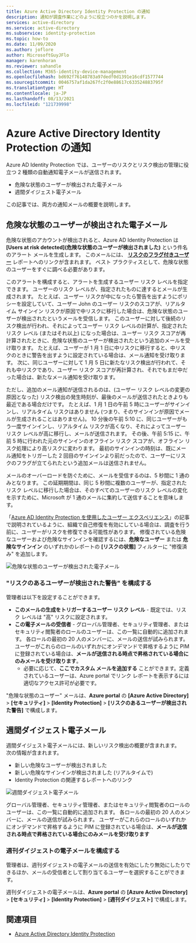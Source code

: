 ```yaml
---
title: Azure Active Directory Identity Protection の通知
description: 通知が調査作業にどのように役立つのかを説明します。
services: active-directory
ms.service: active-directory
ms.subservice: identity-protection
ms.topic: how-to
ms.date: 11/09/2020
ms.author: joflore
author: MicrosoftGuyJFlo
manager: karenhoran
ms.reviewer: sahandle
ms.collection: M365-identity-device-management
ms.openlocfilehash: bd692f76148783a97dedf0d1391e16cdf1577744
ms.sourcegitcommit: 0046757af1da267fc2f0e88617c633524883795f
ms.translationtype: HT
ms.contentlocale: ja-JP
ms.lasthandoff: 08/13/2021
ms.locfileid: "121739998"
---
```

# <a name="azure-active-directory-identity-protection-notifications"></a>Azure Active Directory Identity Protection の通知

Azure AD Identity Protection では、ユーザーのリスクとリスク検出の管理に役立つ 2 種類の自動通知電子メールが送信されます。

- 危険な状態のユーザーが検出された電子メール
- 週間ダイジェスト電子メール

この記事では、両方の通知メールの概要を説明します。

## <a name="users-at-risk-detected-email"></a>危険な状態のユーザーが検出された電子メール

危険な状態のアカウントが検出されると、Azure AD Identity Protection は **[Users at risk detected]\(危険な状態のユーザーが検出されました\)** という件名のアラート メールを生成します。 このメールには、 **[リスクのフラグ付きユーザー](./overview-identity-protection.md)** レポートへのリンクが含まれます。 ベスト プラクティスとして、危険な状態のユーザーをすぐに調べる必要があります。

このアラートを構成すると、アラートを生成するユーザー リスク レベルを指定できます。 ユーザーのリスク レベルが、指定されたものに達するとメールが生成されます。 たとえば、ユーザー リスクが中になったら警告を出すようにポリシーを設定していて、ユーザー John のユーザー リスクのスコアが、リアルタイム サインイン リスクが原因で中リスクに移行した場合は、危険な状態のユーザーが検出されたというメールを受信します。 このユーザーに対して後続のリスク検出が行われ、それによってユーザー リスク レベルの計算が、指定されたリスク レベル (またはそれ以上) になった場合は、ユーザー リスク スコアが再計算されたときに、危険な状態のユーザーが検出されたという追加のメールを受け取ります。 たとえば、ユーザーが 1 月 1 日に中リスクに移行すると、中リスクのときに警告を出すように設定されている場合は、メール通知を受け取ります。 次に、同じユーザーに対して 1 月 5 日に新たなリスク検出が行われて、それも中リスクであり、ユーザー リスク スコアが再計算され、それでもまだ中だった場合は、新たなメール通知を受け取ります。 

ただし、追加のメール通知が送信されるのは、(ユーザー リスク レベルの変更の原因となった) リスク検出の発生時刻が、最後のメールが送信されたときよりも最近である場合だけです。 たとえば、1 月 1 日の午前 5 時にユーザーがサインインし、リアルタイム リスクはありません (つまり、そのサインインが原因でメールが生成されることはありません)。 10 分後の午前 5:10 に、同じユーザーがもう一度サインインし、リアルタイム リスクが高くなり、それによってユーザー リスク レベルが高に移行し、メールが送信されます。 その後、午前 5:15 に、午前 5 時に行われた元のサインインのオフライン リスク スコアが、オフライン リスク処理により高リスクに変わります。 最初のサインインの時刻は、既にメール通知をトリガーした 2 回目のサインインより前だったので、ユーザーにリスクのフラグが立てられたという追加メールは送信されません。

メールのオーバーロードを防ぐために、メールを受信するのは、5 秒間に 1 通のみとなります。 この延期期間は、同じ 5 秒間に複数のユーザーが、指定されたリスク レベルに移行した場合は、そのすべてのユーザーのリスク レベルの変化を示すために、Microsoft が 1 通のメールに集約して送信することを意味します。

「[Azure AD Identity Protection を使用したユーザー エクスペリエンス](concept-identity-protection-user-experience.md)」の記事で説明されているように、組織で自己修復を有効にしている場合は、調査を行う前に、ユーザーがリスクを修復できる可能性があります。 修復されている危険なユーザーおよび危険なサインインを確認するには、**危険なユーザー** または **危険なサインイン** のいずれかのレポートの **[リスクの状態]** フィルターに "修復済み" を追加します。

![危険な状態のユーザーが検出された電子メール](./media/howto-identity-protection-configure-notifications/01.png)

### <a name="configure-users-at-risk-detected-alerts"></a>"リスクのあるユーザーが検出された警告" を構成する

管理者は以下を設定することができます。

- **このメールの生成をトリガーするユーザー リスク レベル** - 既定では、リスク レベルは "高" リスクに設定されます。
- **この電子メールの受信者** - グローバル管理者、セキュリティ管理者、またはセキュリティ閲覧者のロールのユーザーは、この一覧に自動的に追加されます。 各ロールの最初の 20 人のメンバーに、メールの送信が試みられます。 ユーザーがこれらのロールのいずれかにオンデマンドで昇格するように PIM に登録されている場合は、**メールが送信される時点で昇格されている場合にのみメールを受け取ります**。
   - 必要に応じて、**ここでカスタム メールを追加する** ことができます。定義されているユーザーは、Azure portal でリンク レポートを表示するには適切なアクセス許可が必要です。

"危険な状態のユーザー" メールは、**Azure portal** の **[Azure Active Directory]**  >  **[セキュリティ]**  >  **[Identity Protection]**  >  **[リスクのあるユーザーが検出された警告]** で構成します。

## <a name="weekly-digest-email"></a>週間ダイジェスト電子メール

週間ダイジェスト電子メールには、新しいリスク検出の概要が含まれます。  
次の情報が含まれます。

- 新しい危険なユーザーが検出されました
- 新しい危険なサインインが検出されました (リアルタイムで)
- Identity Protection の関連するレポートへのリンク

![週間ダイジェスト電子メール](./media/howto-identity-protection-configure-notifications/weekly-digest-email.png)

グローバル管理者、セキュリティ管理者、またはセキュリティ閲覧者のロールのユーザーは、この一覧に自動的に追加されます。 各ロールの最初の 20 人のメンバーに、メールの送信が試みられます。 ユーザーがこれらのロールのいずれかにオンデマンドで昇格するように PIM に登録されている場合は、**メールが送信される時点で昇格されている場合にのみメールを受け取ります**

### <a name="configure-weekly-digest-email"></a>週刊ダイジェストの電子メールを構成する

管理者は、週刊ダイジェストの電子メールの送信を有効にしたり無効にしたりできるほか、メールの受信者として割り当てるユーザーを選択することができます。

週刊ダイジェストの電子メールは、**Azure portal** の **[Azure Active Directory]**  >  **[セキュリティ]**  >  **[Identity Protection]**  >  **[週刊ダイジェスト]** で構成します。

## <a name="see-also"></a>関連項目

- [Azure Active Directory Identity Protection](./overview-identity-protection.md)
